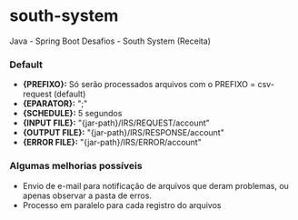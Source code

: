 # south-system
Java - Spring Boot
Desafios - South System (Receita)

### Default
- **{PREFIXO}:** Só serão processados arquivos com o PREFIXO = csv-request (default)
- **{EPARATOR}:** ";"
- **{SCHEDULE}:** 5 segundos
- **{INPUT FILE}:** "{jar-path}/IRS/REQUEST/account"
- **{OUTPUT FILE}:** "{jar-path}/IRS/RESPONSE/account"
- **{ERROR FILE}:** "{jar-path}/IRS/ERROR/account"

### Algumas melhorias possíveis
- Envio de e-mail para notificação de arquivos que deram problemas, ou apenas observar a pasta de erros.
- Processo em paralelo para cada registro do arquivos
